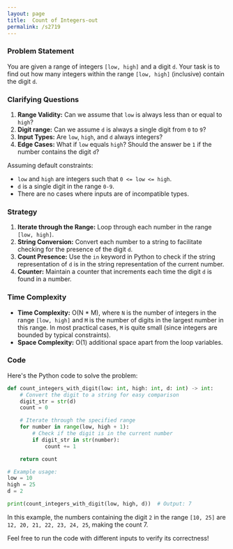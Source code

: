 ```yaml
---
layout: page
title:  Count of Integers-out
permalink: /s2719
---
```


### Problem Statement

You are given a range of integers `[low, high]` and a digit `d`. Your task is to find out how many integers within the range `[low, high]` (inclusive) contain the digit `d`.

### Clarifying Questions

1. **Range Validity:** Can we assume that `low` is always less than or equal to `high`?
2. **Digit range:** Can we assume `d` is always a single digit from `0` to `9`?
3. **Input Types:** Are `low`, `high`, and `d` always integers?
4. **Edge Cases:** What if `low` equals `high`? Should the answer be `1` if the number contains the digit `d`?

Assuming default constraints:
- `low` and `high` are integers such that `0 <= low <= high`.
- `d` is a single digit in the range `0-9`.
- There are no cases where inputs are of incompatible types.

### Strategy

1. **Iterate through the Range:** Loop through each number in the range `[low, high]`.
2. **String Conversion:** Convert each number to a string to facilitate checking for the presence of the digit `d`.
3. **Count Presence:** Use the `in` keyword in Python to check if the string representation of `d` is in the string representation of the current number.
4. **Counter:** Maintain a counter that increments each time the digit `d` is found in a number.

### Time Complexity

- **Time Complexity:** O(N * M), where `N` is the number of integers in the range `[low, high]` and `M` is the number of digits in the largest number in this range. In most practical cases, `M` is quite small (since integers are bounded by typical constraints).
- **Space Complexity:** O(1) additional space apart from the loop variables.

### Code

Here's the Python code to solve the problem:

```python
def count_integers_with_digit(low: int, high: int, d: int) -> int:
    # Convert the digit to a string for easy comparison
    digit_str = str(d)
    count = 0

    # Iterate through the specified range
    for number in range(low, high + 1):
        # Check if the digit is in the current number
        if digit_str in str(number):
            count += 1

    return count

# Example usage:
low = 10
high = 25
d = 2

print(count_integers_with_digit(low, high, d))  # Output: 7
```

In this example, the numbers containing the digit `2` in the range `[10, 25]` are `12, 20, 21, 22, 23, 24, 25`, making the count 7.

Feel free to run the code with different inputs to verify its correctness!
